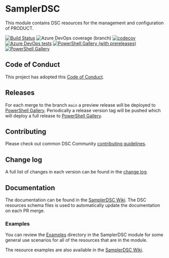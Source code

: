 # SamplerDSC

<!-- Update what the product or function is called /-->
This module contains DSC resources for the management and
configuration of PRODUCT.

<!-- Update with the correct definition number - replace 9999 with the definition number for the pipeline /-->
[![Build Status](https://dev.azure.com/dsccommunity/SamplerDSC/_apis/build/status/dsccommunity.SamplerDSC?branchName=main)](https://dev.azure.com/dsccommunity/SamplerDSC/_build/latest?definitionId=9999&branchName=main)
![Azure DevOps coverage (branch)](https://img.shields.io/azure-devops/coverage/dsccommunity/SamplerDSC/9999/main)
[![codecov](https://codecov.io/gh/dsccommunity/SamplerDSC/branch/main/graph/badge.svg)](https://codecov.io/gh/dsccommunity/SamplerDSC)
[![Azure DevOps tests](https://img.shields.io/azure-devops/tests/dsccommunity/SamplerDSC/9999/main)](https://dsccommunity.visualstudio.com/SamplerDSC/_test/analytics?definitionId=9999&contextType=build)
[![PowerShell Gallery (with prereleases)](https://img.shields.io/powershellgallery/vpre/SamplerDSC?label=SamplerDSC%20Preview)](https://www.powershellgallery.com/packages/SamplerDSC/)
[![PowerShell Gallery](https://img.shields.io/powershellgallery/v/SamplerDSC?label=SamplerDSC)](https://www.powershellgallery.com/packages/SamplerDSC/)

## Code of Conduct

This project has adopted this [Code of Conduct](CODE_OF_CONDUCT.md).

## Releases

For each merge to the branch `main` a preview release will be
deployed to [PowerShell Gallery](https://www.powershellgallery.com/).
Periodically a release version tag will be pushed which will deploy a
full release to [PowerShell Gallery](https://www.powershellgallery.com/).

## Contributing

Please check out common DSC Community [contributing guidelines](https://dsccommunity.org/guidelines/contributing).

## Change log

A full list of changes in each version can be found in the [change log](CHANGELOG.md).

## Documentation

The documentation can be found in the [SamplerDSC Wiki](https://github.com/dsccommunity/SamplerDSC/wiki).
The DSC resources schema files is used to automatically update the
documentation on each PR merge.

### Examples

You can review the [Examples](/source/Examples) directory in the SamplerDSC module
for some general use scenarios for all of the resources that are in the module.

The resource examples are also available in the [SamplerDSC Wiki](https://github.com/dsccommunity/SamplerDSC/wiki).

